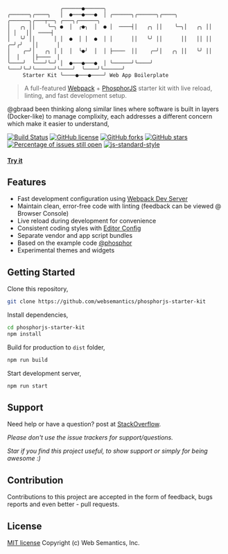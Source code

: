 ```
                 ╭──────●──────╮                                                       
╭──────╮╭────╮   │  ●───●───●  │ ╭──────╮╭──────╮╭────╮  ╭──────╮╭───┬──╮ ╭───╮╭──────╮
│   ╭╮ ││    ╰─╮ ●  │  ╭●╮  │  ● │  ────┤│   ╭╮ ││    ╰─╮│   ╭╮ ││      │ │   ││  ────┤
│   ╰╯ ││      │ │  ●  │ │  ●  │ │      ││   ╰╯ ││      ││   ││ ││    ╭─╯╭╯   ││      │
│    ╭─╯│   ╭╮ │ │  │  ╰●╯  │  │ ├────  ││    ╭─╯│   ╭╮ ││   ╰╯ ││    │  │    │├────  │
╰────╯  ╰───╯╰─╯ │  ●───●───●  │ ╰──────╯╰────╯  ╰───╯╰─╯╰──────╯╰────╯  ╰────╯╰──────╯
     Starter Kit ╰────●───●────╯ Web App Boilerplate                                                     
```
> A full-featured [Webpack](https://webpack.github.io/) + [PhosphorJS](http://phosphorjs.github.io/) starter kit with live reload, linting, and fast development setup.

@gbraad been thinking along similar lines where software is built in layers (Docker-like) to manage complixity, each addresses a different concern which make it easier to understand,

[![Build Status](https://travis-ci.org/websemantics/phosphorjs-starter-kit.svg?branch=master)](https://travis-ci.org/websemantics/phosphorjs-starter-kit) [![GitHub license](https://img.shields.io/badge/license-MIT-blue.svg)](https://raw.githubusercontent.com/websemantics/phosphorjs-starter-kit/master/LICENSE.md) [![GitHub forks](https://img.shields.io/github/forks/websemantics/phosphorjs-starter-kit.svg)](https://github.com/websemantics/phosphorjs-starter-kit/network) [![GitHub stars](https://img.shields.io/github/stars/websemantics/phosphorjs-starter-kit.svg)](https://github.com/websemantics/phosphorjs-starter-kit/stargazers)
[![Percentage of issues still open](http://isitmaintained.com/badge/open/websemantics/phosphorjs-starter-kit.svg)](http://isitmaintained.com/project/websemantics/phosphorjs-starter-kit "Percentage of issues still open") [![js-standard-style](https://img.shields.io/badge/code%20style-standard-brightgreen.svg)](http://standardjs.com/)

#### [Try it](http://websemantics.github.io/phosphorjs-starter-kit/)

## Features

- Fast development configuration using [Webpack Dev Server](https://github.com/webpack/webpack-dev-server)
- Maintain clean, error-free code with linting (feedback can be viewed @ Browser Console)
- Live reload during development for convenience 
- Consistent coding styles with [Editor Config](http://editorconfig.org)
- Separate vendor and app script bundles
- Based on the example code [@phosphor](https://github.com/phosphorjs/phosphor)
- Experimental themes and widgets

## Getting Started

Clone this repository,
``` bash
git clone https://github.com/websemantics/phosphorjs-starter-kit
```

Install dependencies,
``` bash
cd phosphorjs-starter-kit
npm install
```

Build for production to `dist` folder,
``` bash
npm run build 
```

Start development server,
``` bash
npm run start 
```

## Support

Need help or have a question? post at [StackOverflow](https://stackoverflow.com/questions/tagged/phosphorjs-starter-kit+websemantics).

*Please don't use the issue trackers for support/questions.*

*Star if you find this project useful, to show support or simply for being awesome :)*

## Contribution

Contributions to this project are accepted in the form of feedback, bugs reports and even better - pull requests.

## License

[MIT license](http://opensource.org/licenses/mit-license.php) Copyright (c) Web Semantics, Inc.
